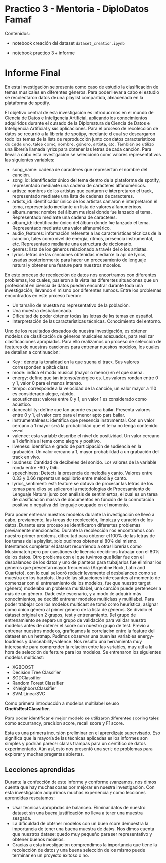 # Practico 3 - Mentoria - DiploDatos Famaf

Contenidos:

- notebook creación del dataset `dataset_creation.ipynb`

- notebook practico 3 + informe

# Informe Final
En esta investigación se presenta como caso de estudio la clasificación de temas musicales en diferentes géneros. Para poder llevar a cabo el estudio se recolectaron datos de una playlist compartida, almacenada en la plataforma de spotify.

El objetivo central de esta investigación es introducirnos en el mundo de Ciencia de Datos e Inteligencia Artificial, aplicando los conocimientos adquiridos durante el cursado de la Diplomatura de Ciencia de Datos e Inteligencia Artificial y sus aplicaciones.
Para el proceso de recolección de datos se recurrió a la librería de spotipy, mediante el cual se descargaron todo los temas de la lista de reproducción junto con datos característicos de cada uno, tales como, nombre, género, artista, etc. También se utilizó una librería llamada lyrics para obtener las letras de cada canción.
Para llevar a cabo esta investigación se seleccionó como valores representativos las siguientes variables: 
* song_name: cadena de caracteres que representan el nombre del canción.
* song_id: identificador único del tema dentro de la plataforma de spotify, representado mediante una cadena de caracteres alfanuméricos.
* artists: nombres de los artistas que cantaron e interpretaron el track, representado mediante una lista de cadenas de caracteres.
* artists_id: identificador único de los artistas cantaron e interpretaron el tema, representado mediante un lista de valores alfanuméricos.
* album_name: nombre del álbum musical  donde fue lanzado el tema. Representado mediante una cadena de caracteres.
* album_id: identificador único del álbum donde fue lanzado el tema. Representado mediante una valor alfanumérico.
* audio_features: información referente a las características técnicas de la canción, tales como nivel de energía, ritmos, presencia instrumental, etc. Representado mediante una estructura de diccionario.
* genres: lista de los géneros relacionado a través del o los artistas.
* lyrics: letras de las canciones obtenidas mediante la api de lyrics, usadas posteriormente para hacer un procesamiento de lenguaje natural y obtener una feature para nuestros modelos.

En este proceso de recolección de datos nos encontramos con diferentes problemas, los cuales, pusieron a la vista las diferentes situaciones que un profesional en ciencia de datos pueden encontrar durante toda una investigación, llevando el mismo por diferentes rumbos. Entre los problemas encontrados en este proceso fueron:
* Un tamaño de muestra no representativo de la población.
* Una muestra desbalanceada.
* Dificultad de poder obtener todas las letras de los temas en español.
* Interpretación de las características técnicas. Conocimiento del entorno.

Uno de los resultados deseados de nuestra investigación, es obtener modelos de clasificación de géneros musicales adecuados, para realizar clasificaciones apropiados. Para ello realizamos un proceso de selección de features de nuestras canciones para entrenar nuestros modelos, los cuales se detallan a continuación:
* Key : denota la tonalidad en la que suena el track. Sus valores corresponden a pitch class
* mode: indica el modo musical (mayor o menor) en el que suena.
* energy: define que tan intenso/enérgico es. Los valores rondan entre 0 y 1, valor 0 para el menos intenso.
* tempo: corresponde a la velocidad de la canción, un valor mayor a 110 es considerado alegre, rápido.
* acousticness: valores entre 0 y 1, un valor 1 es considerado como acústico.
* danceability: define que tan acorde es para bailar. Presenta valores entre 0 y 1, el valor cero para el menor apto para bailar.
* instrumentalness: identifica que presencia instrumental. Con un valor cercano a 1 mayor será la probabilidad que el tema no tenga contenido vocal.
* valence: esta variable describe el nivel de positividad. Un valor cercano a 1 definiría al tema como alegre y positivo. 
* liveness: identifica el grado de participación de audiencia en la grabación. Un valor cercano a 1, mayor probabilidad a un grabación del track en vivo.
* loudness: Cantidad de decibeles del sonido. Los valores de la variable ronda entre -60 y 0db.
* speechiness: Detecta la presencia de melodia y canto. Valores entre 0.33 y 0.66 reprenta un equilibrio entre melodia y canto.
* lyrics_sentiment: esta feature se obtuvo de procesar las letras de los temas para ellos se aplicaron la metodologías de Procesamiento de Lenguaje Natural junto con análisis de sentimientos, el cual es un tarea de clasificación masiva de documentos en función de la connotación positiva o negativa del lenguaje ocupado en el momento.

Para poder entrenar nuestros modelos durante la investigación se llevó a cabo, previamente, las tareas de recolección, limpieza y curación de los datos. Durante este proceso se identificaron diferentes problemas previamente mencionados. 
Durante la recolección nos encontramos con nuestro primer problema, dificultad para obtener el 100% de las letras de los temas de la playlist, solo pudimos obtener el 80% del mismo. Intentamos completar el dataset recurriendo a otras librerías como Musixmatch pero por cuestiones de licencia decidimos trabajar con el 80% de los datos.
Otro problema con el que tuvimos que lidiar fue con el desbalanceo de los datos y uno de planteos para trabajarlos fue eliminar los géneros que presentan mayor frecuencia (Argentine Rock, Latin and Cuarteto), con lo cual se logró reducir levemente el desbalanceo como se muestra en los barplots.
Una de las situaciones interesantes al momento de comenzar con el entrenamiento de los modelos, fue que nuestro target (género)  modelaba un problema multilabel, una canción puede pertenecer a más de un género. Dado este escenario, y a modo de adquirir más conocimientos,  se decidió entrenar  modelos multiclass y multilabel.
Para poder trabajar con los modelos multicast se tomó como heurística, asignar como único género al primer género de la lista de géneros. Se dividió el dataset original en 2 grupos, test y entrenamiento. Del grupo de entrenamiento se separó un grupo de validación para validar nuestro modelos antes de obtener el score con nuestro grupo de test. 
Previo a entrenar nuestros modelos, graficamos la correlación entre la feature del dataset en un hetmap. Pudimos observar una buen las variables energy-loudness y danceability-valence. Nos resulto una herramienta muy interesante para comprender la relación entre las variables, muy util a la hora de selección de feature para los modelos.
Se entrenaron los siguientes modelos multicast: 
* XGBOOST
* Decision Tree Classifier
* SGDClassifier
* Random Forest Classifier
* KNeighborsClassifier
* SVM.LinearSVC

Como primera introducción a modelos multilabel se uso **OneVsRestClassifier**.

Para poder identificar el mejor modelo se utilizaron diferentes scoring tales como accurrancy, precision score, recall score y F1 score. 

Esta es una primera incursión preliminar en el aprendizaje supervisado. Eso significa que la mayoría de las técnicas aplicadas en los informes son simples y podrían parecer claras trampas para un científico de datos experimentado. Aún así, esto nos presentó una serie de problemas para explorar y muchas preguntas abiertas.


## Lecciones aprendidas
Durante la confección de este informe y conforme avanzamos, nos dimos cuenta que hay muchas cosas por mejorar en nuestra investigación. Con esta investigación adquirimos muchas experiencia y como lecciones aprendidas rescatamos:
* Usar tecnicas apropiadas de balanceo. Eliminar datos de nuestro dataset sin una buena justificación no lleva a tener una muestra sesgada.
* La dificuldad de obtener modelos con un buen score demuestra la importancia de tener una buena muestra de datos. Nos dimos cuenta que nuestros dataset quedo muy pequeño para ser representativo y obtener buenos modelos. 
* Gracias a esta investigación comprendimos la importancia que tiene la recolección de datos y una buena selección de los mismo puede terminar en un proyecto exitoso o no.




